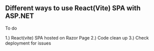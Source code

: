 ## Different ways to use React(Vite) SPA with ASP.NET


To do<br>

1.) React(vite) SPA hosted on Razor Page
2.) Code clean up
3.) Check deployment for issues
